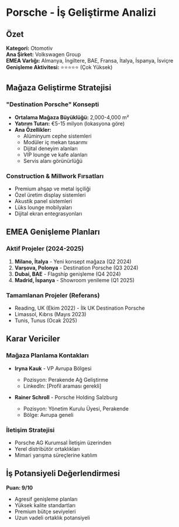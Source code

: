 # Porsche - İş Geliştirme Analizi

## Özet
**Kategori:** Otomotiv  
**Ana Şirket:** Volkswagen Group  
**EMEA Varlığı:** Almanya, İngiltere, BAE, Fransa, İtalya, İspanya, İsviçre  
**Genişleme Aktivitesi:** ⭐⭐⭐⭐⭐ (Çok Yüksek)

## Mağaza Geliştirme Stratejisi

### "Destination Porsche" Konsepti
- **Ortalama Mağaza Büyüklüğü:** 2,000-4,000 m²
- **Yatırım Tutarı:** €5-15 milyon (lokasyona göre)
- **Ana Özellikler:**
  - Alüminyum cephe sistemleri
  - Modüler iç mekan tasarımı
  - Dijital deneyim alanları
  - VIP lounge ve kafe alanları
  - Servis alanı görünürlüğü

### Construction & Millwork Fırsatları
- Premium ahşap ve metal işçiliği
- Özel üretim display sistemleri
- Akustik panel sistemleri
- Lüks lounge mobilyaları
- Dijital ekran entegrasyonları

## EMEA Genişleme Planları

### Aktif Projeler (2024-2025)
1. **Milano, İtalya** - Yeni konsept mağaza (Q2 2024)
2. **Varşova, Polonya** - Destination Porsche (Q3 2024)
3. **Dubai, BAE** - Flagship genişleme (Q4 2024)
4. **Madrid, İspanya** - Showroom yenileme (Q1 2025)

### Tamamlanan Projeler (Referans)
- Reading, UK (Ekim 2022) - İlk UK Destination Porsche
- Limassol, Kıbrıs (Mayıs 2023)
- Tunis, Tunus (Ocak 2025)

## Karar Vericiler

### Mağaza Planlama Kontakları
- **Iryna Kauk** - VP Avrupa Bölgesi
  - Pozisyon: Perakende Ağ Geliştirme
  - LinkedIn: [Profil araması gerekli]
  
- **Rainer Schroll** - Porsche Holding Salzburg
  - Pozisyon: Yönetim Kurulu Üyesi, Perakende
  - Bölge: Avrupa geneli

### İletişim Stratejisi
- Porsche AG Kurumsal İletişim üzerinden
- Yerel distribütör ortaklıkları
- Mimari yarışma süreçlerine katılım

## İş Potansiyeli Değerlendirmesi
**Puan: 9/10**
- Agresif genişleme planları
- Yüksek kalite standartları
- Premium bütçe seviyeleri
- Uzun vadeli ortaklık potansiyeli